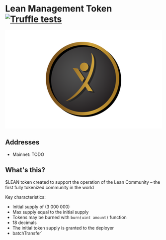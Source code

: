 # Lean Management Token [![Truffle tests](https://github.com/StudentCoinTeam/lean-erc20/actions/workflows/truffle.yml/badge.svg)](https://github.com/StudentCoinTeam/lean-erc20/actions/workflows/truffle.yml)

![LEAN logo](assets/logo.png)

## Addresses

- Mainnet: TODO

## What's this?

$LEAN token created to support the operation of the Lean Community – the first fully tokenized community in the world

Key characteristics:

- Initial supply of (3 000 000)
- Max supply equal to the initial supply
- Tokens may be burned with `burn(uint amount)` function
- 18 decimals
- The initial token supply is granted to the deployer
- batchTransfer`
